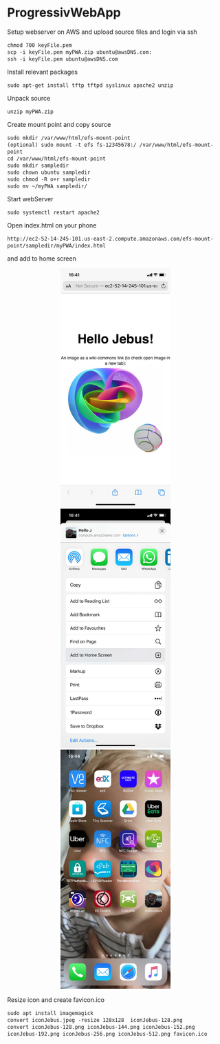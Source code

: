 # ProgressivWebApp

Setup webserver on AWS and upload source files and login via ssh
```
chmod 700 keyFile.pem
scp -i keyFile.pem myPWA.zip ubuntu@awsDNS.com:
ssh -i keyFile.pem ubuntu@awsDNS.com
```

Install relevant packages
```
sudo apt-get install tftp tftpd syslinux apache2 unzip
```

Unpack source
```
unzip myPWA.zip
```

Create mount point and copy source
```
sudo mkdir /var/www/html/efs-mount-point
(optional) sudo mount -t efs fs-12345678:/ /var/www/html/efs-mount-point
cd /var/www/html/efs-mount-point 
sudo mkdir sampledir
sudo chown ubuntu sampledir
sudo chmod -R o+r sampledir
sudo mv ~/myPWA sampledir/
```

Start webServer
```
sudo systemctl restart apache2
```

Open index.html on your phone
```
http://ec2-52-14-245-101.us-east-2.compute.amazonaws.com/efs-mount-point/sampledir/myPWA/index.html
```

and add to home screen 
<p align="center">
<img src="./screenshot03.png" width="256">
<img src="./screenshot02.png" width="256">
<img src="./screenshot01.png" width="256">
</p>

Resize icon and create favicon.ico
```
sudo apt install imagemagick
convert iconJebus.jpeg -resize 128x128  iconJebus-128.png
convert iconJebus-128.png iconJebus-144.png iconJebus-152.png iconJebus-192.png iconJebus-256.png iconJebus-512.png favicon.ico
```
